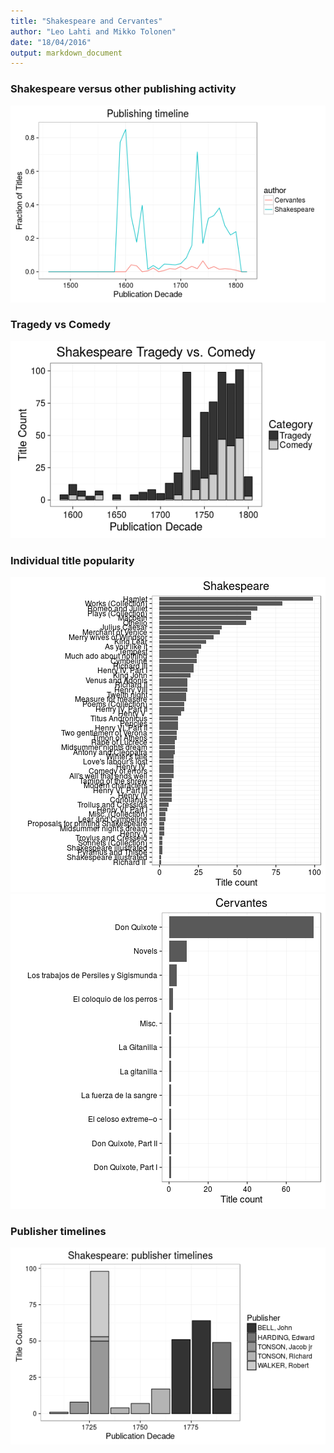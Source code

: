```yaml
---
title: "Shakespeare and Cervantes"
author: "Leo Lahti and Mikko Tolonen"
date: "18/04/2016"
output: markdown_document
---
```










### Shakespeare versus other publishing activity

<img src="figure/shakespeare-versusother-1.png" title="plot of chunk shakespeare-versusother" alt="plot of chunk shakespeare-versusother" width="530px" />


### Tragedy vs Comedy

<img src="figure/shakespeare-tragedyvscomedy-1.png" title="plot of chunk shakespeare-tragedyvscomedy" alt="plot of chunk shakespeare-tragedyvscomedy" width="530px" />



### Individual title popularity


<img src="figure/shakespeare-titles-1.png" title="plot of chunk shakespeare-titles" alt="plot of chunk shakespeare-titles" width="530px" /><img src="figure/shakespeare-titles-2.png" title="plot of chunk shakespeare-titles" alt="plot of chunk shakespeare-titles" width="530px" />


### Publisher timelines

<img src="figure/shakespeare-publisher-1.png" title="plot of chunk shakespeare-publisher" alt="plot of chunk shakespeare-publisher" width="530px" />



